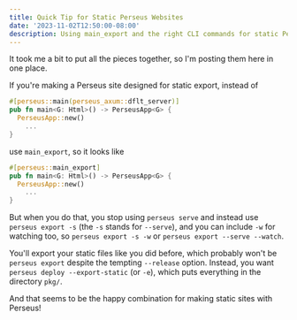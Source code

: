 ```yaml
---
title: Quick Tip for Static Perseus Websites
date: '2023-11-02T12:50:00-08:00'
description: Using main_export and the right CLI commands for static Perseus.
---
```


It took me a bit to put all the pieces together, so I'm posting them here in one place.

If you're making a Perseus site designed for static export, instead of

```rust
#[perseus::main(perseus_axum::dflt_server)]
pub fn main<G: Html>() -> PerseusApp<G> {
  PerseusApp::new()
    ...
}
```

use `main_export`, so it looks like

```rust
#[perseus::main_export]
pub fn main<G: Html>() -> PerseusApp<G> {
  PerseusApp::new()
    ...
}
```

But when you do that, you stop using `perseus serve` and instead use `perseus export -s`
(the `-s` stands for `--serve`), and you can include `-w` for watching too, so
`perseus export -s -w` or `perseus export --serve --watch`.

You'll export your static files like you did before, which probably won't be `perseus export`
despite the tempting `--release` option. Instead, you want `perseus deploy --export-static` (or `-e`),
which puts everything in the directory `pkg/`.

And that seems to be the happy combination for making static sites with Perseus!